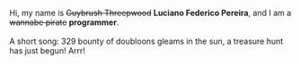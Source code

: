 Hi, my name is ~~Guybrush Threepwood~~ **Luciano Federico Pereira**, and I am a ~~wannabe pirate~~ **programmer**.<br><br>A short song: 329 bounty of doubloons gleams in the sun, a treasure hunt has just begun! Arrr!
